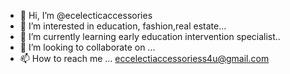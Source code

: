 - 👋 Hi, I’m @ecelecticaccessories
- 👀 I’m interested in education, fashion,real estate...
- 🌱 I’m currently learning early education intervention specialist..
- 💞️ I’m looking to collaborate on ...
- 📫 How to reach me ...
eccelectiaccessoriess4u@gmail.com
<!---
ecelecticaccessories/ecelecticaccessories is a ✨ special ✨ repository because its `README.md` (this file) appears on your GitHub profile.
You can click the Preview link to take a look at your changes.
--->
